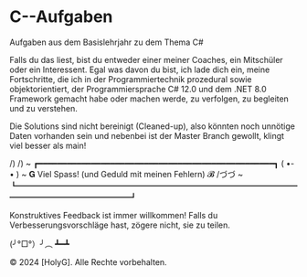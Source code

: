 # C--Aufgaben
Aufgaben aus dem Basislehrjahr zu dem Thema C#

Falls du das liest, bist du entweder einer meiner Coaches, ein Mitschüler oder ein Interessent. Egal was davon du bist, 
ich lade dich ein, meine Fortschritte, die ich in der Programmiertechnik prozedural sowie objektorientiert, 
der Programmiersprache C# 12.0 und dem .NET 8.0 Framework gemacht habe oder machen werde, zu verfolgen, zu begleiten und
zu verstehen.

Die Solutions sind nicht bereinigt (Cleaned-up), also könnten noch unnötige Daten vorhanden sein und nebenbei ist der 
Master Branch gewollt, klingt viel besser als main!

/) /) ~ ┏━━━━━━━━━━━━━━━━━━━━━━━━━━━━━━━━━━━━━━━━━━━━━━━━━┓
( •-• ) ~ 𝐆 Viel Spass! (und Geduld mit meinen Fehlern) 𝓑
/づづ ~ ┗━━━━━━━━━━━━━━━━━━━━━━━━━━━━━━━━━━━━━━━━━━━━━━━━━━┛

Konstruktives Feedback ist immer willkommen! Falls du Verbesserungsvorschläge hast, zögere nicht, sie zu teilen.

(╯°□°）╯︵ ┻━┻

© 2024 [HolyG]. Alle Rechte vorbehalten.
